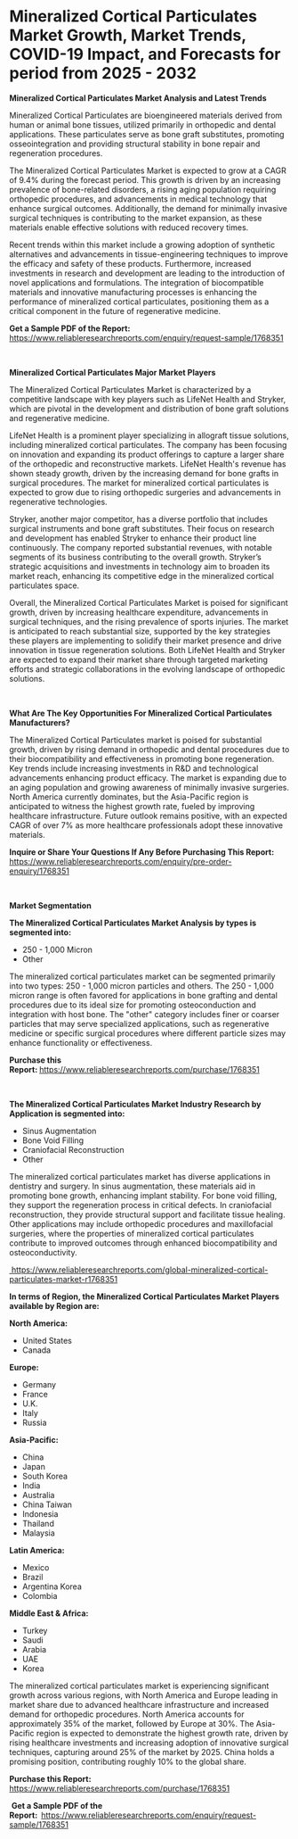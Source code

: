 <p><h1>Mineralized Cortical Particulates Market Growth, Market Trends, COVID-19 Impact, and Forecasts for period from 2025 - 2032</h1></p><p><strong>Mineralized Cortical Particulates Market Analysis and Latest Trends</strong></p>
<p><p>Mineralized Cortical Particulates are bioengineered materials derived from human or animal bone tissues, utilized primarily in orthopedic and dental applications. These particulates serve as bone graft substitutes, promoting osseointegration and providing structural stability in bone repair and regeneration procedures.</p><p>The Mineralized Cortical Particulates Market is expected to grow at a CAGR of 9.4% during the forecast period. This growth is driven by an increasing prevalence of bone-related disorders, a rising aging population requiring orthopedic procedures, and advancements in medical technology that enhance surgical outcomes. Additionally, the demand for minimally invasive surgical techniques is contributing to the market expansion, as these materials enable effective solutions with reduced recovery times.</p><p>Recent trends within this market include a growing adoption of synthetic alternatives and advancements in tissue-engineering techniques to improve the efficacy and safety of these products. Furthermore, increased investments in research and development are leading to the introduction of novel applications and formulations. The integration of biocompatible materials and innovative manufacturing processes is enhancing the performance of mineralized cortical particulates, positioning them as a critical component in the future of regenerative medicine.</p></p>
<p><strong>Get a Sample PDF of the Report:&nbsp;</strong> <a href="https://www.reliableresearchreports.com/enquiry/request-sample/1768351?utm_campaign=3133&utm_medium=2&utm_source=Github&utm_content=ia&utm_term=14042025&utm_id=mineralized-cortical-particulates">https://www.reliableresearchreports.com/enquiry/request-sample/1768351</a></p>
<p>&nbsp;</p>
<p><strong>Mineralized Cortical Particulates Major Market Players</strong></p>
<p><p>The Mineralized Cortical Particulates Market is characterized by a competitive landscape with key players such as LifeNet Health and Stryker, which are pivotal in the development and distribution of bone graft solutions and regenerative medicine.</p><p>LifeNet Health is a prominent player specializing in allograft tissue solutions, including mineralized cortical particulates. The company has been focusing on innovation and expanding its product offerings to capture a larger share of the orthopedic and reconstructive markets. LifeNet Health's revenue has shown steady growth, driven by the increasing demand for bone grafts in surgical procedures. The market for mineralized cortical particulates is expected to grow due to rising orthopedic surgeries and advancements in regenerative technologies.</p><p>Stryker, another major competitor, has a diverse portfolio that includes surgical instruments and bone graft substitutes. Their focus on research and development has enabled Stryker to enhance their product line continuously. The company reported substantial revenues, with notable segments of its business contributing to the overall growth. Stryker’s strategic acquisitions and investments in technology aim to broaden its market reach, enhancing its competitive edge in the mineralized cortical particulates space.</p><p>Overall, the Mineralized Cortical Particulates Market is poised for significant growth, driven by increasing healthcare expenditure, advancements in surgical techniques, and the rising prevalence of sports injuries. The market is anticipated to reach substantial size, supported by the key strategies these players are implementing to solidify their market presence and drive innovation in tissue regeneration solutions. Both LifeNet Health and Stryker are expected to expand their market share through targeted marketing efforts and strategic collaborations in the evolving landscape of orthopedic solutions.</p></p>
<p>&nbsp;</p>
<p><strong>What Are The Key Opportunities For Mineralized Cortical Particulates Manufacturers?</strong></p>
<p><p>The Mineralized Cortical Particulates market is poised for substantial growth, driven by rising demand in orthopedic and dental procedures due to their biocompatibility and effectiveness in promoting bone regeneration. Key trends include increasing investments in R&D and technological advancements enhancing product efficacy. The market is expanding due to an aging population and growing awareness of minimally invasive surgeries. North America currently dominates, but the Asia-Pacific region is anticipated to witness the highest growth rate, fueled by improving healthcare infrastructure. Future outlook remains positive, with an expected CAGR of over 7% as more healthcare professionals adopt these innovative materials.</p></p>
<p><strong>Inquire or Share Your Questions If Any Before Purchasing This Report:</strong> <a href="https://www.reliableresearchreports.com/enquiry/pre-order-enquiry/1768351?utm_campaign=3133&utm_medium=2&utm_source=Github&utm_content=ia&utm_term=14042025&utm_id=mineralized-cortical-particulates">https://www.reliableresearchreports.com/enquiry/pre-order-enquiry/1768351</a></p>
<p>&nbsp;</p>
<p><strong>Market Segmentation</strong></p>
<p><strong>The Mineralized Cortical Particulates Market Analysis by types is segmented into:</strong></p>
<p><ul><li>250 - 1,000 Micron</li><li>Other</li></ul></p>
<p><p>The mineralized cortical particulates market can be segmented primarily into two types: 250 - 1,000 micron particles and others. The 250 - 1,000 micron range is often favored for applications in bone grafting and dental procedures due to its ideal size for promoting osteoconduction and integration with host bone. The "other" category includes finer or coarser particles that may serve specialized applications, such as regenerative medicine or specific surgical procedures where different particle sizes may enhance functionality or effectiveness.</p></p>
<p><strong>Purchase this Report:&nbsp;</strong><a href="https://www.reliableresearchreports.com/purchase/1768351?utm_campaign=3133&utm_medium=2&utm_source=Github&utm_content=ia&utm_term=14042025&utm_id=mineralized-cortical-particulates">https://www.reliableresearchreports.com/purchase/1768351</a></p>
<p>&nbsp;</p>
<p><strong>The Mineralized Cortical Particulates Market Industry Research by Application is segmented into:</strong></p>
<p><ul><li>Sinus Augmentation</li><li>Bone Void Filling</li><li>Craniofacial Reconstruction</li><li>Other</li></ul></p>
<p><p>The mineralized cortical particulates market has diverse applications in dentistry and surgery. In sinus augmentation, these materials aid in promoting bone growth, enhancing implant stability. For bone void filling, they support the regeneration process in critical defects. In craniofacial reconstruction, they provide structural support and facilitate tissue healing. Other applications may include orthopedic procedures and maxillofacial surgeries, where the properties of mineralized cortical particulates contribute to improved outcomes through enhanced biocompatibility and osteoconductivity.</p></p>
<p><a href="https://www.reliableresearchreports.com/global-mineralized-cortical-particulates-market-r1768351?utm_campaign=3133&utm_medium=2&utm_source=Github&utm_content=ia&utm_term=14042025&utm_id=mineralized-cortical-particulates">&nbsp;https://www.reliableresearchreports.com/global-mineralized-cortical-particulates-market-r1768351</a></p>
<p><strong>In terms of Region, the Mineralized Cortical Particulates Market Players available by Region are:</strong></p>
<p>
    <p> <strong> North America: </strong>
        <ul>
            <li>United States</li>
            <li>Canada</li>
        </ul>
        </p> 
    <p> <strong> Europe: </strong>
        <ul>
            <li>Germany</li>
            <li>France</li>
            <li>U.K.</li>
            <li>Italy</li>
            <li>Russia</li>
        </ul>
        </p> 
    <p> <strong> Asia-Pacific: </strong>
        <ul>
            <li>China</li>
            <li>Japan</li>
            <li>South Korea</li>
            <li>India</li>
            <li>Australia</li>
            <li>China Taiwan</li>
            <li>Indonesia</li>
            <li>Thailand</li>
            <li>Malaysia</li>
        </ul>
        </p> 
    <p> <strong> Latin America: </strong>
        <ul>
            <li>Mexico</li>
            <li>Brazil</li>
            <li>Argentina Korea</li>
            <li>Colombia</li>
        </ul>
        </p> 
    <p> <strong> Middle East & Africa: </strong>
        <ul>
            <li>Turkey</li>
            <li>Saudi</li>
            <li>Arabia</li>
            <li>UAE</li>
            <li>Korea</li>
        </ul>
    </p>
    </p>
<p><p>The mineralized cortical particulates market is experiencing significant growth across various regions, with North America and Europe leading in market share due to advanced healthcare infrastructure and increased demand for orthopedic procedures. North America accounts for approximately 35% of the market, followed by Europe at 30%. The Asia-Pacific region is expected to demonstrate the highest growth rate, driven by rising healthcare investments and increasing adoption of innovative surgical techniques, capturing around 25% of the market by 2025. China holds a promising position, contributing roughly 10% to the global share.</p></p>
<p><strong>Purchase this Report: </strong><a href="https://www.reliableresearchreports.com/purchase/1768351?utm_campaign=3133&utm_medium=2&utm_source=Github&utm_content=ia&utm_term=14042025&utm_id=mineralized-cortical-particulates">https://www.reliableresearchreports.com/purchase/1768351</a></p>
<p>&nbsp;<strong>Get a Sample PDF of the Report:&nbsp;&nbsp;</strong><a href="https://www.reliableresearchreports.com/enquiry/request-sample/1768351?utm_campaign=3133&utm_medium=2&utm_source=Github&utm_content=ia&utm_term=14042025&utm_id=mineralized-cortical-particulates">https://www.reliableresearchreports.com/enquiry/request-sample/1768351</a></p>
<p><strong></strong></p>
<p><p></p><p></p><p></p></p>